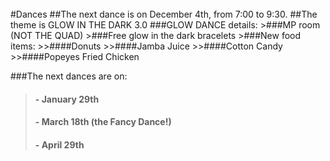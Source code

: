 <br/>
#Dances
##The next dance is on December 4th, from 7:00 to 9:30.
##The theme is GLOW IN THE DARK 3.0
###GLOW DANCE details:
>###MP room (NOT THE QUAD)
>###Free glow in the dark bracelets
>###New food items:
>>####Donuts
>>####Jamba Juice
>>####Cotton Candy
>>####Popeyes Fried Chicken

###The next dances are on:
>#### - January 29th
>#### - March 18th (the Fancy Dance!)
>#### - April 29th 
<!--<h4 style="color:yellow">When:May 19-21</h4>
####Come and watch the movies your friends have worked so hard to make
####This year, You! Yes,you! You the student get to vote for your favorite movie. Come to the gym at lunch on May 19th and 20th and watch the movies your friends have made. 
####Then you vote for your favorite movie, and on the 21st come in and find out who won!
-->
